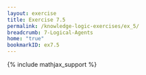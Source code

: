 ```yaml
---
layout: exercise
title: Exercise 7.5
permalink: /knowledge-logic-exercises/ex_5/
breadcrumb: 7-Logical-Agents
home: "true"
bookmarkID: ex7.5
---
```


{% include mathjax_support %}



